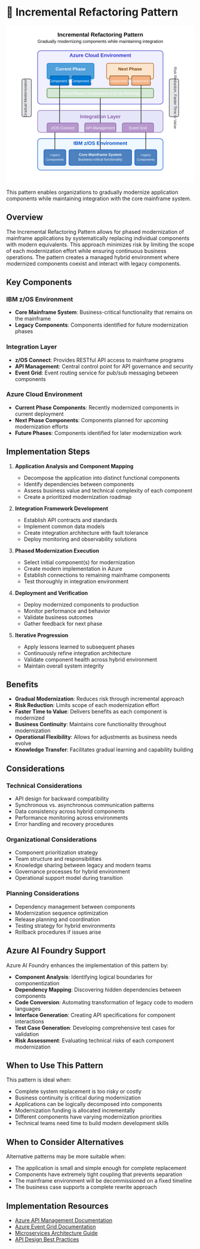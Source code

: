 # 🧩 Incremental Refactoring Pattern

![Incremental Refactoring Pattern](../../../images/incremental-refactoring-pattern.svg)

This pattern enables organizations to gradually modernize application components while maintaining integration with the core mainframe system.

## Overview

The Incremental Refactoring Pattern allows for phased modernization of mainframe applications by systematically replacing individual components with modern equivalents. This approach minimizes risk by limiting the scope of each modernization effort while ensuring continuous business operations. The pattern creates a managed hybrid environment where modernized components coexist and interact with legacy components.

## Key Components

### IBM z/OS Environment
- **Core Mainframe System**: Business-critical functionality that remains on the mainframe
- **Legacy Components**: Components identified for future modernization phases

### Integration Layer
- **z/OS Connect**: Provides RESTful API access to mainframe programs
- **API Management**: Central control point for API governance and security
- **Event Grid**: Event routing service for pub/sub messaging between components

### Azure Cloud Environment
- **Current Phase Components**: Recently modernized components in current deployment
- **Next Phase Components**: Components planned for upcoming modernization efforts
- **Future Phases**: Components identified for later modernization work

## Implementation Steps

1. **Application Analysis and Component Mapping**
   - Decompose the application into distinct functional components
   - Identify dependencies between components
   - Assess business value and technical complexity of each component
   - Create a prioritized modernization roadmap

2. **Integration Framework Development**
   - Establish API contracts and standards
   - Implement common data models
   - Create integration architecture with fault tolerance
   - Deploy monitoring and observability solutions

3. **Phased Modernization Execution**
   - Select initial component(s) for modernization
   - Create modern implementation in Azure
   - Establish connections to remaining mainframe components
   - Test thoroughly in integration environment

4. **Deployment and Verification**
   - Deploy modernized components to production
   - Monitor performance and behavior
   - Validate business outcomes
   - Gather feedback for next phase

5. **Iterative Progression**
   - Apply lessons learned to subsequent phases
   - Continuously refine integration architecture
   - Validate component health across hybrid environment
   - Maintain overall system integrity

## Benefits

- **Gradual Modernization**: Reduces risk through incremental approach
- **Risk Reduction**: Limits scope of each modernization effort
- **Faster Time to Value**: Delivers benefits as each component is modernized
- **Business Continuity**: Maintains core functionality throughout modernization
- **Operational Flexibility**: Allows for adjustments as business needs evolve
- **Knowledge Transfer**: Facilitates gradual learning and capability building

## Considerations

### Technical Considerations
- API design for backward compatibility
- Synchronous vs. asynchronous communication patterns
- Data consistency across hybrid components
- Performance monitoring across environments
- Error handling and recovery procedures

### Organizational Considerations
- Component prioritization strategy
- Team structure and responsibilities
- Knowledge sharing between legacy and modern teams
- Governance processes for hybrid environment
- Operational support model during transition

### Planning Considerations
- Dependency management between components
- Modernization sequence optimization
- Release planning and coordination
- Testing strategy for hybrid environments
- Rollback procedures if issues arise

## Azure AI Foundry Support

Azure AI Foundry enhances the implementation of this pattern by:

- **Component Analysis**: Identifying logical boundaries for componentization
- **Dependency Mapping**: Discovering hidden dependencies between components
- **Code Conversion**: Automating transformation of legacy code to modern languages
- **Interface Generation**: Creating API specifications for component interactions
- **Test Case Generation**: Developing comprehensive test cases for validation
- **Risk Assessment**: Evaluating technical risks of each component modernization

## When to Use This Pattern

This pattern is ideal when:

- Complete system replacement is too risky or costly
- Business continuity is critical during modernization
- Applications can be logically decomposed into components
- Modernization funding is allocated incrementally
- Different components have varying modernization priorities
- Technical teams need time to build modern development skills

## When to Consider Alternatives

Alternative patterns may be more suitable when:

- The application is small and simple enough for complete replacement
- Components have extremely tight coupling that prevents separation
- The mainframe environment will be decommissioned on a fixed timeline
- The business case supports a complete rewrite approach

## Implementation Resources

- [Azure API Management Documentation](https://docs.microsoft.com/en-us/azure/api-management/)
- [Azure Event Grid Documentation](https://docs.microsoft.com/en-us/azure/event-grid/)
- [Microservices Architecture Guide](https://docs.microsoft.com/en-us/azure/architecture/microservices/)
- [API Design Best Practices](https://docs.microsoft.com/en-us/azure/architecture/best-practices/api-design) 